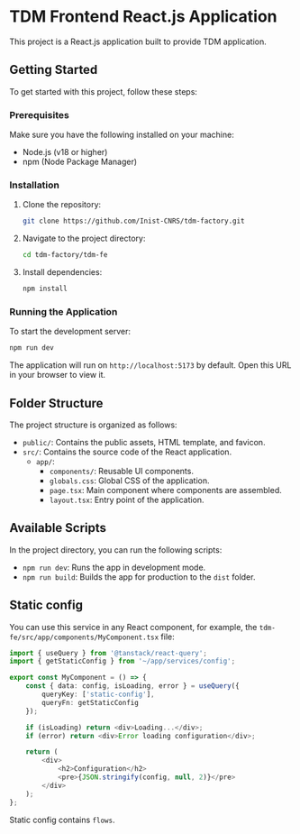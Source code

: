 # TDM Frontend React.js Application

This project is a React.js application built to provide TDM application.

## Getting Started

To get started with this project, follow these steps:

### Prerequisites

Make sure you have the following installed on your machine:

- Node.js (v18 or higher)
- npm (Node Package Manager)

### Installation

1. Clone the repository:

   ```bash
   git clone https://github.com/Inist-CNRS/tdm-factory.git
   ```

2. Navigate to the project directory:

   ```bash
   cd tdm-factory/tdm-fe
   ```

3. Install dependencies:

   ```bash
   npm install
   ```

### Running the Application

To start the development server:

```bash
npm run dev
```

The application will run on `http://localhost:5173` by default. Open this URL in your browser to view it.

## Folder Structure

The project structure is organized as follows:

- `public/`: Contains the public assets, HTML template, and favicon.
- `src/`: Contains the source code of the React application.
  - `app/`:
    - `components/`: Reusable UI components.
    - `globals.css`: Global CSS of the application.
    - `page.tsx`: Main component where components are assembled.
    - `layout.tsx`: Entry point of the application.

## Available Scripts

In the project directory, you can run the following scripts:

- `npm run dev`: Runs the app in development mode.
- `npm run build`: Builds the app for production to the `dist` folder.

## Static config

You can use this service in any React component, for example, the
`tdm-fe/src/app/components/MyComponent.tsx` file:

````typescript
import { useQuery } from '@tanstack/react-query';
import { getStaticConfig } from '~/app/services/config';

export const MyComponent = () => {
    const { data: config, isLoading, error } = useQuery({
        queryKey: ['static-config'],
        queryFn: getStaticConfig
    });

    if (isLoading) return <div>Loading...</div>;
    if (error) return <div>Error loading configuration</div>;

    return (
        <div>
            <h2>Configuration</h2>
            <pre>{JSON.stringify(config, null, 2)}</pre>
        </div>
    );
};
````

Static config contains `flows`.
